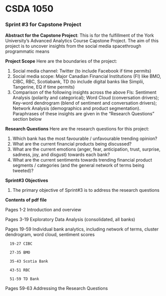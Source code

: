 
# CSDA 1050

### Sprint #3 for Capstone Project
**Abstract for the Capstone Project**: This is for the fulfillment of the York University’s Advanced Analytics Course Capstone Project. The aim of this project is to uncover insights from the social media spacethrough programmatic means

**Project Scope**
Here are the boundaries of the project:
1.	Social media channel: Twitter (to include Facebook if time permits)
2.	Social media scope: Major Canadian Financial Institutions (FI) like BMO, CIBC, RBC, Scotiabank, TD (to include digital banks like Simplii, Tangerine, EQ if time permits)
3.	Comparison of the following insights across the above FIs: Sentiment Analysis (polarity and categorical); Word Cloud (conversation drivers); Key-word dendrogram (blend of sentiment and conversation drivers); Network Analysis (demographics and product segmentation). Paraphrases of these insights are given in the “Research Questions” section below

**Research Questions**
Here are the research questions for this project:
1.	Which bank has the most favourable / unfavourable trending opinion?
2.	What are the current financial products being discussed?
3.	What are the current emotions (anger, fear, anticipation, trust, surprise, sadness, joy, and disgust) towards each bank?
4.	What are the current sentiments towards trending financial product segments / categories (and the general network of terms being tweeted)?

**Sprint#3 Objectives**
1.  The primary objective of Sprint#3 is to address the research questions
	
**Contents of pdf file**

Pages 1-2   Introduction and overview

Pages 3-19  Exploratory Data Analysis (consolidated, all banks)

Pages 19-59 Individual bank analytics, including network of terms, cluster dendrogram, word cloud, sentiment scores

      19-27 CIBC
	  
      27-35 BMO
	  
      35-43 Scotia Bank
	  
      43-51 RBC
	  
      51-59 TD Bank
	  
Pages 59-63 Addressing the Research Questions